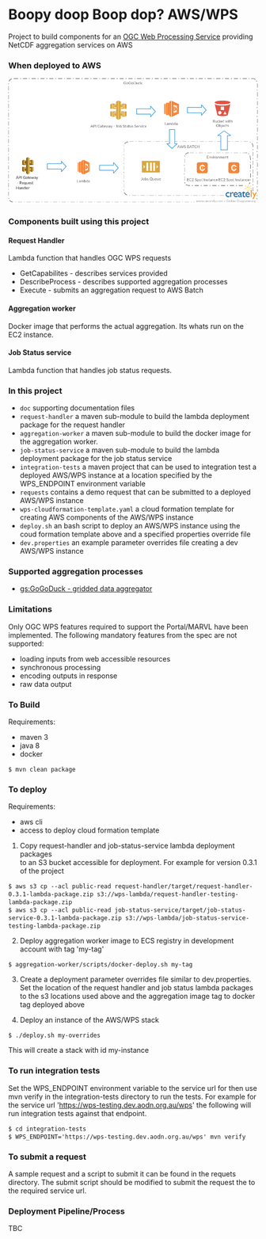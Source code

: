 Boopy doop
Boop dop?
AWS/WPS
=======

Project to build components for an [OGC Web Processing Service](http://www.opengeospatial.org/standards/wps) providing NetCDF aggregation services on AWS   

### When deployed to AWS

![Overview](doc/Overview.png)

### Components built using this project

#### Request Handler

Lambda function that handles OGC WPS requests
  - GetCapabilites - describes services provided
  - DescribeProcess - describes supported aggregation processes
  - Execute - submits an aggregation request to AWS Batch

#### Aggregation worker

Docker image that performs the actual aggregation.  Its whats run on the EC2 instance.

#### Job Status service

Lambda function that handles job status requests.
 
### In this project

- ```doc``` supporting documentation files
- ```request-handler```  a maven sub-module to build the lambda deployment package for the request handler
- ```aggregation-worker``` a maven sub-module to build the docker image for the aggregation worker.
- ```job-status-service``` a maven sub-module to build the lambda deployment package for the job status service
- ```integration-tests``` a maven project that can be used to integration test a deployed AWS/WPS instance at a 
location specified by the WPS_ENDPOINT environment variable    
- ```requests``` contains a demo request that can be submitted to a deployed AWS/WPS instance
- ```wps-cloudformation-template.yaml``` a cloud formation template for creating AWS components of the AWS/WPS instance
- ```deploy.sh``` an bash script to deploy an AWS/WPS instance using the coud formation template above and a specified
properties override file  
- ```dev.properties``` an example parameter overrides file creating a dev AWS/WPS instance   

### Supported aggregation processes

 * [gs:GoGoDuck - gridded data aggregator](doc/GoGoDuck.md)
 
### Limitations

Only OGC WPS features required to support the Portal/MARVL have been implemented. 
The following mandatory features from the spec are not supported:

 - loading inputs from web accessible resources
 - synchronous processing
 - encoding outputs in response
 - raw data output
 
### To Build

Requirements:
 
  * maven 3
  * java 8
  * docker

```
$ mvn clean package
```

### To deploy
 
Requirements:
 
  * aws cli
  * access to deploy cloud formation template

1) Copy request-handler and job-status-service lambda deployment packages  
to an S3 bucket accessible for deployment.   For example for version 0.3.1 of the project

```
$ aws s3 cp --acl public-read request-handler/target/request-handler-0.3.1-lambda-package.zip s3://wps-lambda/request-handler-testing-lambda-package.zip
$ aws s3 cp --acl public-read job-status-service/target/job-status-service-0.3.1-lambda-package.zip s3://wps-lambda/job-status-service-testing-lambda-package.zip
```

2) Deploy aggregation worker image to ECS registry in development account with tag 'my-tag'

```
$ aggregation-worker/scripts/docker-deploy.sh my-tag
```
 
3) Create a deployment parameter overrides file similar to dev.properties.  Set the location of the request
handler and job status lambda packages to the s3 locations used above and the aggregation image tag to docker tag
deployed above

4) Deploy an instance of the AWS/WPS stack 

```
$ ./deploy.sh my-overrides
```

This will create a stack with id my-instance

### To run integration tests

Set the WPS_ENDPOINT environment variable to the service url for then use mvn verify in the integration-tests directory
to run the tests.  For example for the service url 'https://wps-testing.dev.aodn.org.au/wps' the following will 
run integration tests against that endpoint.

```
$ cd integration-tests
$ WPS_ENDPOINT='https://wps-testing.dev.aodn.org.au/wps' mvn verify
```
### To submit a request

A sample request and a script to submit it can be found in the requets directory.   The submit script should be modified
 to submit the request the to the required service url. 

    
### Deployment Pipeline/Process

TBC
